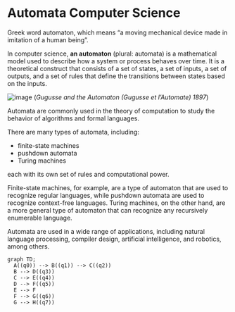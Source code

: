 # Automata Computer Science

Greek word automaton, which means “a moving mechanical device made in imitation of a human being”.

In computer science, **an automaton** (plural: automata) is a mathematical model used to describe how a system or process behaves over time. It is a theoretical construct that consists of a set of states, a set of inputs, a set of outputs, and a set of rules that define the transitions between states based on the inputs.

![image](https://user-images.githubusercontent.com/59878203/222106847-2a576693-3160-4af1-aa21-17f8bc3505a0.png)
(*Gugusse and the Automaton (Gugusse et l’Automate) 1897*)

Automata are commonly used in the theory of computation to study the behavior of algorithms and formal languages. 

There are many types of automata, including: 
- finite-state machines
- pushdown automata
- Turing machines

each with its own set of rules and computational power.

Finite-state machines, for example, are a type of automaton that are used to recognize regular languages, while pushdown automata are used to recognize context-free languages. Turing machines, on the other hand, are a more general type of automaton that can recognize any recursively enumerable language.

Automata are used in a wide range of applications, including natural language processing, compiler design, artificial intelligence, and robotics, among others.

```mermaid
graph TD;
  A((q0)) --> B((q1)) --> C((q2))
  B --> D((q3))
  C --> E((q4))
  D --> F((q5))
  E --> F
  F --> G((q6))
  G --> H((q7))
```
